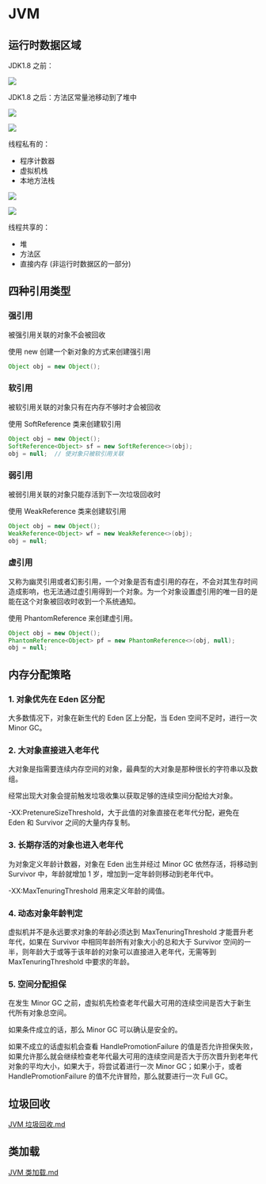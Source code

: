 # JVM

## 运行时数据区域

JDK1.8 之前：

![](_v_images/20190724095839908_26319.png)

JDK1.8 之后：方法区常量池移动到了堆中

![](_v_images/20190724095845858_951.png)

![](_v_images/20190730204826297_5937.png)

线程私有的：

- 程序计数器
- 虚拟机栈
- 本地方法栈

![](_v_images/20190729220057126_12695.png)

![](_v_images/20190729220133087_4914.png)

线程共享的：

- 堆
- 方法区
- 直接内存 (非运行时数据区的一部分)

## 四种引用类型

### 强引用

被强引用关联的对象不会被回收

使用 new 创建一个新对象的方式来创建强引用

```java
Object obj = new Object();
```

### 软引用

被软引用关联的对象只有在内存不够时才会被回收

使用 SoftReference 类来创建软引用

```java
Object obj = new Object();
SoftReference<Object> sf = new SoftReference<>(obj);
obj = null;  // 使对象只被软引用关联
```

### 弱引用

被弱引用关联的对象只能存活到下一次垃圾回收时

使用 WeakReference 类来创建软引用

```java
Object obj = new Object();
WeakReference<Object> wf = new WeakReference<>(obj);
obj = null;
```

### 虚引用

又称为幽灵引用或者幻影引用，一个对象是否有虚引用的存在，不会对其生存时间造成影响，也无法通过虚引用得到一个对象。为一个对象设置虚引用的唯一目的是能在这个对象被回收时收到一个系统通知。

使用 PhantomReference 来创建虚引用。

```java
Object obj = new Object();
PhantomReference<Object> pf = new PhantomReference<>(obj, null);
obj = null;
```

## 内存分配策略

### 1. 对象优先在 Eden 区分配

大多数情况下，对象在新生代的 Eden 区上分配，当 Eden 空间不足时，进行一次 Minor GC。

### 2. 大对象直接进入老年代

大对象是指需要连续内存空间的对象，最典型的大对象是那种很长的字符串以及数组。

经常出现大对象会提前触发垃圾收集以获取足够的连续空间分配给大对象。

-XX:PretenureSizeThreshold，大于此值的对象直接在老年代分配，避免在 Eden 和 Survivor 之间的大量内存复制。

### 3. 长期存活的对象也进入老年代

为对象定义年龄计数器，对象在 Eden 出生并经过 Minor GC 依然存活，将移动到 Survivor 中，年龄就增加 1 岁，增加到一定年龄则移动到老年代中。

-XX:MaxTenuringThreshold 用来定义年龄的阈值。

### 4. 动态对象年龄判定

虚拟机并不是永远要求对象的年龄必须达到 MaxTenuringThreshold 才能晋升老年代，如果在 Survivor 中相同年龄所有对象大小的总和大于 Survivor 空间的一半，则年龄大于或等于该年龄的对象可以直接进入老年代，无需等到 MaxTenuringThreshold 中要求的年龄。

### 5. 空间分配担保

在发生 Minor GC 之前，虚拟机先检查老年代最大可用的连续空间是否大于新生代所有对象总空间。

如果条件成立的话，那么 Minor GC 可以确认是安全的。

如果不成立的话虚拟机会查看 HandlePromotionFailure 的值是否允许担保失败，如果允许那么就会继续检查老年代最大可用的连续空间是否大于历次晋升到老年代对象的平均大小，如果大于，将尝试着进行一次 Minor GC；如果小于，或者 HandlePromotionFailure 的值不允许冒险，那么就要进行一次 Full GC。

## 垃圾回收

[JVM 垃圾回收.md](JVM%20垃圾回收.md)

## 类加载

[JVM 类加载.md](JVM%20类加载.md)
